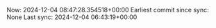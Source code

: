 Now: 2024-12-04 08:47:28.354518+00:00 Earliest commit since sync: None Last sync: 2024-12-04 06:43:19+00:00
